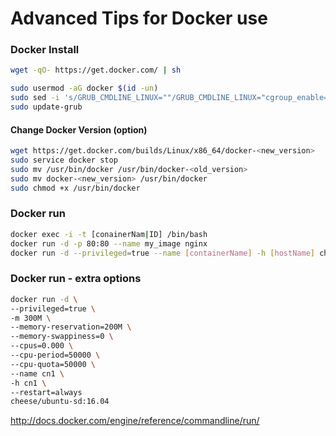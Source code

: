 # Advanced Tips for Docker use

### Docker Install
```sh
wget -qO- https://get.docker.com/ | sh

sudo usermod -aG docker $(id -un)
sudo sed -i 's/GRUB_CMDLINE_LINUX=""/GRUB_CMDLINE_LINUX="cgroup_enable=memory swapaccount=1"/g' /etc/default/grub
sudo update-grub
```

#### Change Docker Version (option)
```sh
wget https://get.docker.com/builds/Linux/x86_64/docker-<new_version>
sudo service docker stop
sudo mv /usr/bin/docker /usr/bin/docker-<old_version>
sudo mv docker-<new_version> /usr/bin/docker
sudo chmod +x /usr/bin/docker
```

### Docker run
```sh
docker exec -i -t [conainerNam|ID] /bin/bash
docker run -d -p 80:80 --name my_image nginx
docker run -d --privileged=true --name [containerName] -h [hostName] cheese/ubuntu-sd:16.04
```

### Docker run - extra options
```sh
docker run -d \
--privileged=true \
-m 300M \
--memory-reservation=200M \
--memory-swappiness=0 \
--cpus=0.000 \
--cpu-period=50000 \
--cpu-quota=50000 \
--name cn1 \
-h cn1 \
--restart=always
cheese/ubuntu-sd:16.04
```

http://docs.docker.com/engine/reference/commandline/run/
